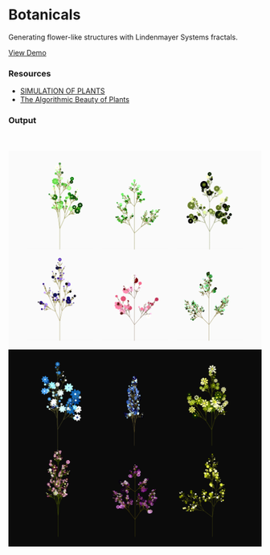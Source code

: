 # Botanicals 

Generating flower-like structures with Lindenmayer Systems fractals.

<a href="https://anokhee.github.io/botanicals/">View Demo</a>

### Resources
<ul>
  <li><a href="http://progsystem.free.fr/plantsimulation.htm">SIMULATION OF PLANTS</a><br></li>
  <li><a href="http://algorithmicbotany.org/papers/abop/abop.pdf">The Algorithmic Beauty of Plants</a></li>
  </ul>

### Output
<br><br>
<img src="./imgs/light.png">
<img src="./imgs/dark.png">


